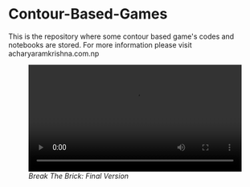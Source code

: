 # Contour-Based-Games
This is the repository where some contour based game's codes and notebooks are stored. For more information please visit acharyaramkrishna.com.np
<figure>
<video src = "https://github.com/q-viper/Contour-Based-Games/blob/master/Assets/brick2.mp4" width="100%" controls autoplay loop> </video>
<figcaption style = "text-align:left; font-style:italic">Break The Brick: Final Version</figcaption>
</figure> 

